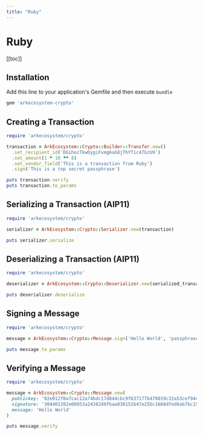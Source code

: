 ```yaml
---
title: "Ruby"
---
```


# Ruby

[[toc]]

## Installation

Add this line to your application's Gemfile and then execute `bundle`

```bash
gem 'arkecosystem-crypto'
```

## Creating a Transaction

```ruby
require 'arkecosystem/crypto'

transaction = ArkEcosystem::Crypto::Builder::Transfer.new()
  .set_recipient_id('DGihocTkwDygiFvmg6aG8jThYTic47GzU9')
  .set_amount(1 * 10 ** 8)
  .set_vendor_field('This is a transaction from Ruby')
  .sign('This is a top secret passphrase')

puts transaction.verify
puts transaction.to_params

```

## Serializing a Transaction (AIP11)

```ruby
require 'arkecosystem/crypto'

serializer = ArkEcosystem::Crypto::Serializer.new(transaction)

puts serializer.serialize
```

## Deserializing a Transaction (AIP11)

```ruby
require 'arkecosystem/crypto'

deserializer = ArkEcosystem::Crypto::Deserializer.new(serialized_transaction)

puts deserialiser.deserialize
```

## Signing a Message

```ruby
require 'arkecosystem/crypto'

message = ArkEcosystem::Crypto::Message.sign('Hello World', 'passphrase')

puts message.to_params
```

## Verifying a Message

```ruby
require 'arkecosystem/crypto'

message = ArkEcosystem::Crypto::Message.new(
  publickey: '02e012f0a7cac12a74bdc17d844cbc9f637177b470019c32a53cef94c7a56e2ea9',
  signature: '304402202e00853a2438249fbaa030151b47e25bc1668dfed6eb7bc159fb347e50e7a87e0220472dcef61c89904fd05e2069cedf89ccbf644fe8d741a0b78aa3933056ca0802',
  message: 'Hello World'
)

puts message.verify
```
